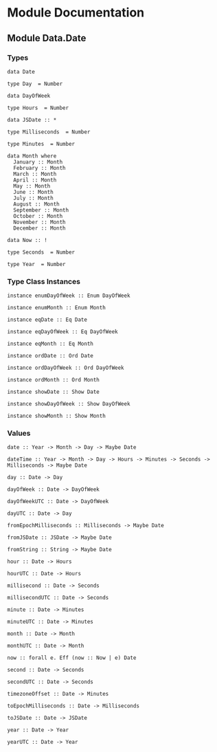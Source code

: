 # Module Documentation

## Module Data.Date

### Types

    data Date

    type Day  = Number

    data DayOfWeek

    type Hours  = Number

    data JSDate :: *

    type Milliseconds  = Number

    type Minutes  = Number

    data Month where
      January :: Month
      February :: Month
      March :: Month
      April :: Month
      May :: Month
      June :: Month
      July :: Month
      August :: Month
      September :: Month
      October :: Month
      November :: Month
      December :: Month

    data Now :: !

    type Seconds  = Number

    type Year  = Number


### Type Class Instances

    instance enumDayOfWeek :: Enum DayOfWeek

    instance enumMonth :: Enum Month

    instance eqDate :: Eq Date

    instance eqDayOfWeek :: Eq DayOfWeek

    instance eqMonth :: Eq Month

    instance ordDate :: Ord Date

    instance ordDayOfWeek :: Ord DayOfWeek

    instance ordMonth :: Ord Month

    instance showDate :: Show Date

    instance showDayOfWeek :: Show DayOfWeek

    instance showMonth :: Show Month


### Values

    date :: Year -> Month -> Day -> Maybe Date

    dateTime :: Year -> Month -> Day -> Hours -> Minutes -> Seconds -> Milliseconds -> Maybe Date

    day :: Date -> Day

    dayOfWeek :: Date -> DayOfWeek

    dayOfWeekUTC :: Date -> DayOfWeek

    dayUTC :: Date -> Day

    fromEpochMilliseconds :: Milliseconds -> Maybe Date

    fromJSDate :: JSDate -> Maybe Date

    fromString :: String -> Maybe Date

    hour :: Date -> Hours

    hourUTC :: Date -> Hours

    millisecond :: Date -> Seconds

    millisecondUTC :: Date -> Seconds

    minute :: Date -> Minutes

    minuteUTC :: Date -> Minutes

    month :: Date -> Month

    monthUTC :: Date -> Month

    now :: forall e. Eff (now :: Now | e) Date

    second :: Date -> Seconds

    secondUTC :: Date -> Seconds

    timezoneOffset :: Date -> Minutes

    toEpochMilliseconds :: Date -> Milliseconds

    toJSDate :: Date -> JSDate

    year :: Date -> Year

    yearUTC :: Date -> Year